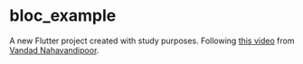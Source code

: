 # bloc_example

A new Flutter project created with study purposes. Following [this video]() from [Vandad Nahavandipoor](https://www.youtube.com/channel/UC8NpGP0AOQ0kX9ZRcohiPeQ).
